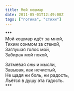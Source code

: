 ```yaml
---
title: Мой кошмар
date: 2011-05-01T12:49:00Z
tags: ["готика", "стихи"]
---
```


\*\*\*  
Мой кошмар идёт за мной,  
Тихим сонмом за стеной,  
Заглушая голос мой,  
Забирая мой покой,  

Затмевая сны и мысли,  
Завывая, как нечистый,  
Не щадя ни боль, ни радость,  
Льётся в душу эта гадость.  
\*\*\*  


